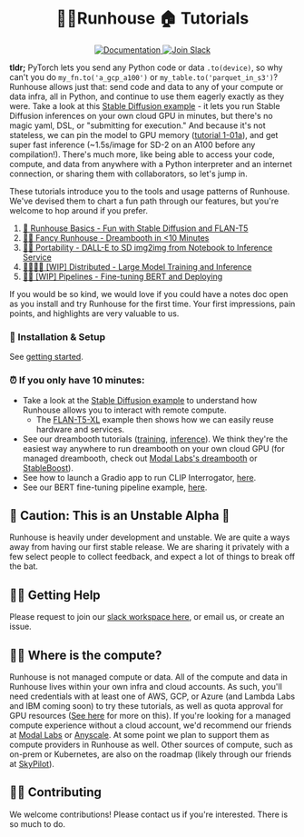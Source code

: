 <h1 align="center">🏃‍♀️Runhouse 🏠 Tutorials</h1>
<p align="center">
  <a href="https://runhouse-docs.readthedocs-hosted.com/en/latest/"> 
    <img alt="Documentation" src="https://readthedocs.com/projects/runhouse-docs/badge/?version=latest">
  </a>
 
  <a href="https://join.slack.com/t/runhouse/shared_invite/zt-1j7pwsok1-vQy0Gesh55A2fPyyEVq8nQ"> 
    <img alt="Join Slack" src="https://img.shields.io/badge/Runhouse-Join%20Slack-fedcba?logo=slack">
  </a>
</p>



**tldr;** PyTorch lets you send any Python code or data `.to(device)`, so 
why can't you do `my_fn.to('a_gcp_a100')` or `my_table.to('parquet_in_s3')`? 
Runhouse allows just that: send code and data to any of your compute or 
data infra, all in Python, and continue to use them eagerly exactly as they were. 
Take a look at this [Stable Diffusion example](t01_Stable_Diffusion/p01_sd_generate.py) - 
it lets you run Stable Diffusion inferences on your own cloud GPU in minutes,
but there's no magic yaml, DSL, or "submitting for execution." 
And because it's not stateless, we can pin the model to GPU memory 
([tutorial 1-01a](t01_Stable_Diffusion/p02_faster_sd_generate.py)), and get super fast inference 
(~1.5s/image for SD-2 on an A100 before any compilation!). There's much more, like being able to access your 
code, compute, and data from anywhere with a Python interpreter and an internet connection, 
or sharing them with collaborators, so let's jump in.

These tutorials introduce you to 
the tools and usage patterns of Runhouse. We've devised them
to chart a fun path through our features, but you're 
welcome to hop around if you prefer.

1. [🐣 Runhouse Basics - Fun with Stable Diffusion and FLAN-T5](t01_Stable_Diffusion/)
1. [🧑‍🎨 Fancy Runhouse - Dreambooth in <10 Minutes](t02_Dreambooth/)
1. [👩‍🚀 Portability - DALL-E to SD img2img from Notebook to Inference Service](t03_DALLE_SD_pipeline/)
1. [👩‍👩‍👧‍👧 [WIP] Distributed - Large Model Training and Inference](t04_Distributed/)
1. [👩‍🔧 [WIP] Pipelines - Fine-tuning BERT and Deploying](t05_BERT_pipeline/)

[//]: # (1. [👩‍💻 [WIP] Online Learning - DLRM Online Training and Deployment]&#40;t04_Online_learning/&#41; &#40;~EOQ1&#41;)

[//]: # (1. [🤝 [WIP] Sharing - Collaborate on a model with your friends]&#40;t05_Sharing/&#41; &#40;~EOQ1&#41;)

If you would be so kind, we would love if you could have a notes doc open
as you install and try Runhouse for the first time. Your first impressions, 
pain points, and highlights are very valuable to us.

### 🛫 Installation & Setup

See [getting started](https://github.com/run-house/runhouse#-getting-started).

### ⏰ If you only have 10 minutes:
* Take a look at the [Stable Diffusion example](t01_Stable_Diffusion/p01_sd_generate.py) 
  to understand how Runhouse allows you to interact with remote compute. 
  * The [FLAN-T5-XL](t01_Stable_Diffusion/p03_flan_t5_xl_generate.py) example then shows how we can easily reuse hardware and services. 
* See our dreambooth tutorials ([training](./t02_Dreambooth/p01_dreambooth_train.py), 
[inference](./t02_Dreambooth/p01a_dreambooth_predict.py)). 
We think they're the easiest way anywhere to run dreambooth on your own cloud GPU 
(for managed dreambooth, check out [Modal Labs's dreambooth](https://modal.com/docs/guide/ex/dreambooth_app) or 
[StableBoost](http://stableboost.ai/)).
* See how to launch a Gradio app to run CLIP Interrogator, [here](t02_Dreambooth/p02_gradio_clip_interrogator.py).
* See our BERT fine-tuning pipeline example, [here](./t05_BERT_pipeline).

## 🚨 Caution: This is an Unstable Alpha 🚨

Runhouse is heavily under development and unstable. We are quite 
a ways away from having our first stable release. We are sharing
it privately with a few select people to collect feedback, and
expect a lot of things to break off the bat.

## 🙋‍♂️ Getting Help

Please request to join our 
[slack workspace here](https://join.slack.com/t/runhouse/shared_invite/zt-1j7pwsok1-vQy0Gesh55A2fPyyEVq8nQ), 
or email us, or create an issue.

## 🕵️‍♀️ Where is the compute?

Runhouse is not managed compute or data. All of the compute and data in Runhouse
lives within your own infra and cloud accounts. As such, you'll need 
credentials with at least one of AWS, GCP, or Azure (and Lambda Labs and IBM coming soon) 
to try these tutorials, as well as quota approval for GPU resources 
([See here](https://skypilot.readthedocs.io/en/latest/reference/quota.html) 
for more on this). If you're looking for a managed compute 
experience without a cloud account, we'd recommend our friends at 
[Modal Labs](https://modal.com/) or [Anyscale](https://anyscale.com/). At some point
we plan to support them as compute providers in Runhouse as well. Other sources of compute,
such as on-prem or Kubernetes, are also on the roadmap (likely through our friends at 
[SkyPilot](https://skypilot.readthedocs.io/)).

## 👷‍♀️ Contributing

We welcome contributions! Please contact us if you're interested. There 
is so much to do.
